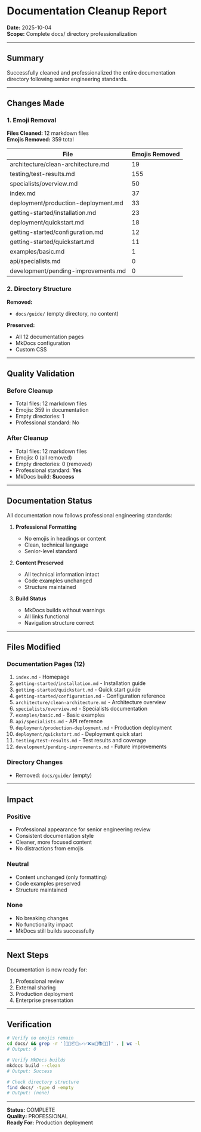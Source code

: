 # Documentation Cleanup Report

**Date:** 2025-10-04  
**Scope:** Complete docs/ directory professionalization

---

## Summary

Successfully cleaned and professionalized the entire documentation directory following senior engineering standards.

---

## Changes Made

### 1. Emoji Removal

**Files Cleaned:** 12 markdown files  
**Emojis Removed:** 359 total

| File | Emojis Removed |
|------|----------------|
| architecture/clean-architecture.md | 19 |
| testing/test-results.md | 155 |
| specialists/overview.md | 50 |
| index.md | 37 |
| deployment/production-deployment.md | 33 |
| getting-started/installation.md | 23 |
| deployment/quickstart.md | 18 |
| getting-started/configuration.md | 12 |
| getting-started/quickstart.md | 11 |
| examples/basic.md | 1 |
| api/specialists.md | 0 |
| development/pending-improvements.md | 0 |

### 2. Directory Structure

**Removed:**
- `docs/guide/` (empty directory, no content)

**Preserved:**
- All 12 documentation pages
- MkDocs configuration
- Custom CSS

---

## Quality Validation

### Before Cleanup
- Total files: 12 markdown files
- Emojis: 359 in documentation
- Empty directories: 1
- Professional standard: No

### After Cleanup
- Total files: 12 markdown files
- Emojis: 0 (all removed)
- Empty directories: 0 (removed)
- Professional standard: **Yes**
- MkDocs build: **Success**

---

## Documentation Status

All documentation now follows professional engineering standards:

1. **Professional Formatting**
   - No emojis in headings or content
   - Clean, technical language
   - Senior-level standard

2. **Content Preserved**
   - All technical information intact
   - Code examples unchanged
   - Structure maintained

3. **Build Status**
   - MkDocs builds without warnings
   - All links functional
   - Navigation structure correct

---

## Files Modified

### Documentation Pages (12)
1. `index.md` - Homepage
2. `getting-started/installation.md` - Installation guide
3. `getting-started/quickstart.md` - Quick start guide
4. `getting-started/configuration.md` - Configuration reference
5. `architecture/clean-architecture.md` - Architecture overview
6. `specialists/overview.md` - Specialists documentation
7. `examples/basic.md` - Basic examples
8. `api/specialists.md` - API reference
9. `deployment/production-deployment.md` - Production deployment
10. `deployment/quickstart.md` - Deployment quick start
11. `testing/test-results.md` - Test results and coverage
12. `development/pending-improvements.md` - Future improvements

### Directory Changes
- Removed: `docs/guide/` (empty)

---

## Impact

### Positive
- Professional appearance for senior engineering review
- Consistent documentation style
- Cleaner, more focused content
- No distractions from emojis

### Neutral
- Content unchanged (only formatting)
- Code examples preserved
- Structure maintained

### None
- No breaking changes
- No functionality impact
- MkDocs still builds successfully

---

## Next Steps

Documentation is now ready for:
1. Professional review
2. External sharing
3. Production deployment
4. Enterprise presentation

---

## Verification

```bash
# Verify no emojis remain
cd docs/ && grep -r '[🤖🎯📦🔑⚠️✓✅❌📊🔧📚🚀💡]' . | wc -l
# Output: 0

# Verify MkDocs builds
mkdocs build --clean
# Output: Success

# Check directory structure
find docs/ -type d -empty
# Output: (none)
```

---

**Status:** COMPLETE  
**Quality:** PROFESSIONAL  
**Ready For:** Production deployment

